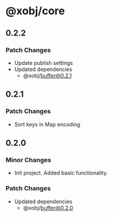 # @xobj/core

## 0.2.2

### Patch Changes

- Update publish settings
- Updated dependencies
  - @xobj/buffer@0.2.1

## 0.2.1

### Patch Changes

- Sort keys in Map encoding

## 0.2.0

### Minor Changes

- Init project. Added basic functionality.

### Patch Changes

- Updated dependencies
  - @xobj/buffer@0.2.0
